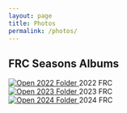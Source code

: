 ```yaml
---
layout: page
title: Photos
permalink: /photos/
---
```


## FRC Seasons Albums

<div class="album-list">
  <div class="album-item">
    <a href="{{ site.baseurl }}/assets/photos/2022/" class="thumbnail-link">
      <img src="{{ site.baseurl }}/assets/photos/2022/rapidreact.png" alt="Open 2022 Folder">
    </a>
    <span class="album-label">2022 FRC</span>
  </div>

  <div class="album-item">
    <a href="{{ site.baseurl }}/assets/photos/2023/" class="thumbnail-link">
      <img src="{{ site.baseurl }}/assets/photos/2023/chargedup.png" alt="Open 2023 Folder">
    </a>
    <span class="album-label">2023 FRC</span>
  </div>

  <div class="album-item">
    <a href="{{ site.baseurl }}/assets/photos/2024/" class="thumbnail-link">
      <img src="{{ site.baseurl }}/assets/photos/2024/crescendo.png" alt="Open 2024 Folder">
    </a>
    <span class="album-label">2024 FRC</span>
  </div>
</div>

<!--
This is the base Jekyll theme. You can find out more info about customizing your Jekyll theme, as well as basic Jekyll usage documentation at [jekyllrb.com](https://jekyllrb.com/)

You can find the source code for Minima at GitHub:
[jekyll][jekyll-organization] /
[minima](https://github.com/jekyll/minima)

You can find the source code for Jekyll at GitHub:
[jekyll][jekyll-organization] /
[jekyll](https://github.com/jekyll/jekyll)


[jekyll-organization]: https://github.com/jekyll
-->
